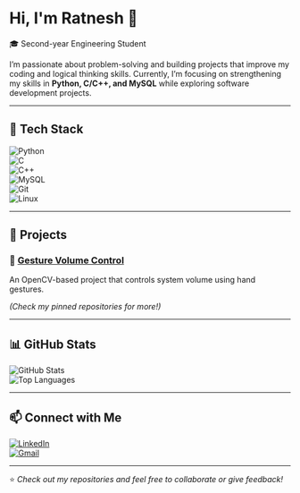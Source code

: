 # Hi, I'm Ratnesh 👋  

🎓 Second-year Engineering Student 

I’m passionate about problem-solving and building projects that improve my coding and logical thinking skills. Currently, I’m focusing on strengthening my skills in **Python, C/C++, and MySQL** while exploring software development projects.  

---

## 🔧 Tech Stack  

![Python](https://img.shields.io/badge/Python-3776AB?style=for-the-badge&logo=python&logoColor=white)  
![C](https://img.shields.io/badge/C-00599C?style=for-the-badge&logo=c&logoColor=white)  
![C++](https://img.shields.io/badge/C++-00599C?style=for-the-badge&logo=cplusplus&logoColor=white)  
![MySQL](https://img.shields.io/badge/MySQL-4479A1?style=for-the-badge&logo=mysql&logoColor=white)  
![Git](https://img.shields.io/badge/Git-F05032?style=for-the-badge&logo=git&logoColor=white)  
![Linux](https://img.shields.io/badge/Linux-FCC624?style=for-the-badge&logo=linux&logoColor=black)  

---

## 🚀 Projects  

### 📌 [Gesture Volume Control](https://github.com/ratnesh-12/gesture-volume)  
An OpenCV-based project that controls system volume using hand gestures.  

*(Check my pinned repositories for more!)*  

---

## 📊 GitHub Stats  

![GitHub Stats](https://github-readme-stats.vercel.app/api?username=ratnesh-12&show_icons=true&theme=tokyonight)  
![Top Languages](https://github-readme-stats.vercel.app/api/top-langs/?username=ratnesh-12&layout=compact&theme=tokyonight)  

---

## 📫 Connect with Me  

[![LinkedIn](https://img.shields.io/badge/LinkedIn-0A66C2?style=for-the-badge&logo=linkedin&logoColor=white)](https://www.linkedin.com/in/ratnesh-kumar-2288ba2ba)  
[![Gmail](https://img.shields.io/badge/Email-D14836?style=for-the-badge&logo=gmail&logoColor=white)](mailto:ratneshkr129@gmail.com)  

---

⭐ *Check out my repositories and feel free to collaborate or give feedback!*  
